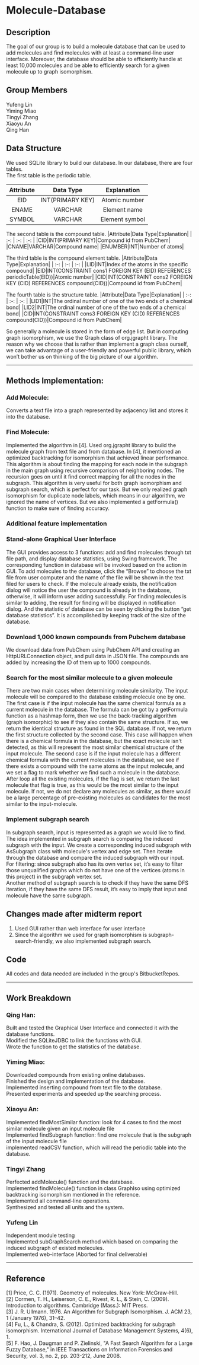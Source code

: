 # Molecule-Database
## Description
The goal of our group is to build a molecule database that can be used to add molecules and find molecules with at least a command-line user interface. Moreover, the database should be able to efficiently handle at least 10,000 molecules and be able to efficiently search for a given molecule up to graph isomorphism.

## Group Members
Yufeng Lin <br/>
Yiming Miao <br/>
Tingyi Zhang <br/>
Xiaoyu An <br/>
Qing Han <br/>

## Data Structure
We used SQLite library to build our database. In our database, there are four tables.<br> 
The first table is the periodic table.

|Attribute|Data Type|Explanation|
| :-: | :-: | :-: |
|EID|INT(PRIMARY KEY)|Atomic number|
|ENAME|VARCHAR|Element name|
|SYMBOL|VARCHAR|Element symbol|

The second table is the compound table.
|Attribute|Data Type|Explanation|
| :-: | :-: | :-: |
|CID|INT(PRIMARY KEY)|Compound id from PubChem|
|CNAME|VARCHAR|Compound name|
|ENUMBER|INT|Number of atoms|

The third table is the compound element table.
|Attribute|Data Type|Explanation|
| :-: | :-: | :-: |
|LID|INT|Index of the atoms in the specific compound|
|EID|INT(CONSTRAINT cons1 FOREIGN KEY (EID) REFERENCES periodicTable(EID))|Atomic number|
|CID|INT(CONSTRAINT cons2 FOREIGN KEY (CID) REFERENCES compound(CID))|Compound id from PubChem|

The fourth table is the structure table.
|Attribute|Data Type|Explanation|
| :-: | :-: | :-: |
|LID1|INT|The ordinal number of one of the two ends of a chemical bond|
|LID2|INT|The ordinal number of one of the two ends of a chemical bond|
|CID|INT(CONSTRAINT cons3 FOREIGN KEY (CID) REFERENCES compound(CID))|Compound id from PubChem|

So generally a molecule is stored in the form of edge list. But in computing graph isomorphism, we use the Graph class of org.jgrapht library. The reason why we choose that is rather than implement a graph class ourself, we can take advantage of a user-friendly and powerful public library, which won’t bother us on thinking of the big picture of our algorithm.

- - -
## Methods Implementation:
### Add Molecule:
Converts a text file into a graph represented by adjacency list and stores it into the database.

### Find Molecule:
Implemented the algorithm in [4]. Used org.jgrapht library to build the molecule graph from text file and from database. In [4], it mentioned an optimized backtracking for isomorphism that achieved linear performance. This algorithm is about finding the mapping for each node in the subgraph in the main graph using recursive comparison of neighboring nodes. The recursion goes on until it find correct mapping for all the nodes in the subgraph. This algorithm is very useful for both graph isomorphism and subgraph search, which is perfect for our task. But we only realized graph isomorphism for duplicate node labels, which means in our algorithm, we ignored the name of vertices. But we also implemented a getFormula() function to make sure of finding accuracy. 

### Additional feature implementation

### Stand-alone Graphical User Interface
The GUI provides access to 3 functions: add and find molecules through txt file path, and display database statistics, using Swing framework. The corresponding function in database will be invoked based on the action in GUI.  To add molecules to the database, click the “Browse” to choose the txt file from user computer and the name of the file will be shown in the text filed for users to check. If the molecule already exists, the notification dialog will notice the user the compound is already in the database, otherwise, it will inform user adding successfully. For finding molecules is similar to adding, the result for finding will be displayed in notification dialog. And the statistic of database can be seen by clicking the button “get database statistics”. It is accomplished by keeping track of the size of the database.

### Download 1,000 known compounds from Pubchem database
We download data from PubChem using PubChem API and creating an HttpURLConnection object, and pull data in JSON file. The compounds are added by increasing the ID of them up to 1000 compounds.

### Search for the most similar molecule to a given molecule
 There are two main cases when determining molecule similarity. The input molecule will be compared to the database existing molecule one by one.
The first case is if the input molecule has the same chemical formula as a current molecule in the database. The formula can be got by a getFormula function as a hashmap form, then we use the back-tracking algorithm (graph isomorphic) to see if they also contain the same structure. If so, we return the identical structure as found in the SQL database. If not, we return the first structure collected by the second case. This case will happen when there is a chemical formula in the database, but the exact molecule isn't detected, as this will represent the most similar chemical structure of the input molecule.
The second case is if the input molecule has a different chemical formula with the current molecules in the database, we see if there exists a compound with the same atoms as the input molecule, and we set a flag to mark whether we find such a molecule in the database. After loop all the existing molecules, if the flag is set, we return the last molecule that flag is true, as this would be the most similar to the input molecule. If not, we do not declare any molecules as similar, as there would be a large percentage of pre-existing molecules as candidates for the most similar to the input-molecule.

### Implement subgraph search 
In subgraph search,  input is represented as a graph we would like to find. The idea implemented in subgraph search is comparing the induced subgraph with the input. We create a corresponding induced subgraph with AsSubgraph class with molecule's vertex and edge set. Then iterate through the database and compare the induced subgraph with our input. For filtering: since subgraph also has its own vertex set, it’s easy to filter those unqualified graphs which do not have one of the vertices (atoms in this project) in the subgraph vertex set. <br/>
Another method of subgraph search is to check if they have the same DFS iteration, if they have  the same DFS result, it’s easy to imply that input and molecule have the same subgraph.

## Changes made after midterm report

1. Used GUI rather than web interface for user interface <br/>
2. Since the algorithm we used for graph isomorphism is subgraph-search-friendly, we also implemented subgraph search.

## Code
All codes and data needed are included in the group's BitbucketRepos.
- - -
## Work Breakdown
### Qing Han:
<p>
Built and tested the Graphical User Interface and connected it with the database functions.<br/> 
Modified the SQLiteJDBC to link the functions with GUI.<br/>
Wrote the function to get the statistics of the database.
</p>

### Yiming Miao:
<p>
Downloaded compounds from existing online databases.<br/>
Finished the design and implementation of the database.<br/>
Implemented inserting compound from text file to the database.<br/>
Presented experiments and speeded up the searching process.
</p>

### Xiaoyu An:
<p>
Implemented findMostSimilar function: look for 4 cases to find the most similar molecule given an input molecule file<br/>
Implemented findSubgraph function: find one molecule that is the subgraph of the input molecule file<br/>
implemented readCSV function, which will read the periodic table into the database.
</p>

### Tingyi Zhang
<p>
Perfected addMolecule() function and the database.<br/>
Implemented findMolecule() function in class GraphIso using optimized backtracking isomorphism mentioned in the reference.<br/>
Implemented all command-line operations.<br/>
Synthesized and tested all units and the system.
</p>

### Yufeng Lin
<p>
Independent module testing <br/>
Implemented subGraphSearch method which based on comparing the induced subgraph of existed molecules.<br/>
Implemented web-interface (Aborted for final deliverable)
</p>

- - -
## Reference
<p>
[1] Price, C. C. (1971). Geometry of molecules. New York: McGraw-Hill. <br/>
[2] Cormen, T. H., Leiserson, C. E., Rivest, R. L., & Stein, C. (2009). Introduction to algorithms. Cambridge (Mass.): MIT Press. <br/>
[3] J. R. Ullmann. 1976. An Algorithm for Subgraph Isomorphism. J. ACM 23, 1 (January 1976), 31–42.<br/>
[4] Fu, L., & Chandra, S. (2012). Optimized backtracking for subgraph isomorphism. International Journal of Database Management Systems, 4(6), 1. <br/>
[5] F. Hao, J. Daugman and P. Zielinski, "A Fast Search Algorithm for a Large Fuzzy Database," in IEEE Transactions on Information Forensics and Security, vol. 3, no. 2, pp. 203-212, June 2008.
</p>
 



